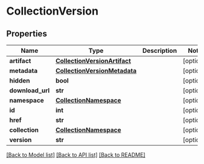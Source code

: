 # CollectionVersion

## Properties
Name | Type | Description | Notes
------------ | ------------- | ------------- | -------------
**artifact** | [**CollectionVersionArtifact**](CollectionVersionArtifact.md) |  | [optional] 
**metadata** | [**CollectionVersionMetadata**](CollectionVersionMetadata.md) |  | [optional] 
**hidden** | **bool** |  | [optional] 
**download_url** | **str** |  | [optional] 
**namespace** | [**CollectionNamespace**](CollectionNamespace.md) |  | [optional] 
**id** | **int** |  | [optional] 
**href** | **str** |  | [optional] 
**collection** | [**CollectionNamespace**](CollectionNamespace.md) |  | [optional] 
**version** | **str** |  | [optional] 

[[Back to Model list]](../README.md#documentation-for-models) [[Back to API list]](../README.md#documentation-for-api-endpoints) [[Back to README]](../README.md)



